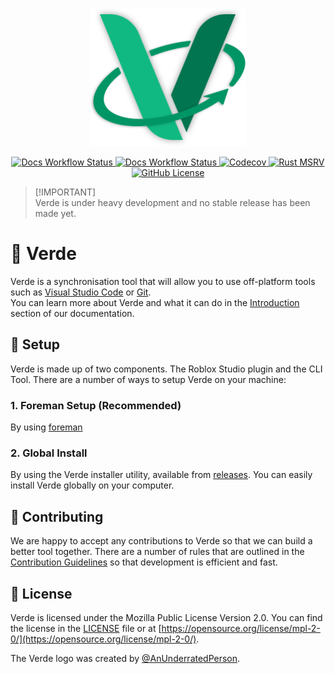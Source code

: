 <p align="center">
    <a href="https://verde.quantix.dev">
        <img src="./docs/public/verde.svg" alt="Verde" width="250">
    </a>
</p>

<p align="center">
    <a href="https://verde.quantix.dev">
        <img src="https://img.shields.io/github/actions/workflow/status/quantix-dev/verde/release.yml?label=build&logo=github" alt="Docs Workflow Status">
    </a>
    <a href="https://verde.quantix.dev">
        <img src="https://img.shields.io/github/actions/workflow/status/quantix-dev/verde/deploy-docs.yml?label=docs&logo=github" alt="Docs Workflow Status">
    </a>
    <a href="">
        <img alt="Codecov" src="https://img.shields.io/codecov/c/github/quantix-dev/verde">
    </a>
    <a href="./Cargo.toml">
        <img alt="Rust MSRV" src="https://img.shields.io/badge/rust-1.70-brightgreen?style=flat&logo=rust">
    </a>
    <a href="./LICENSE.txt">
        <img src="https://img.shields.io/github/license/quantix-dev/verde?cacheSeconds=60480" alt="GitHub License">
    </a>
</p>

> [!IMPORTANT]\
> Verde is under heavy development and no stable release has been made yet.

# 📗 Verde
Verde is a synchronisation tool that will allow you to use off-platform tools such as [Visual Studio Code](https://code.visualstudio.com/) or [Git](https://git-scm.com/).<br>You can learn more about Verde and what it can do in the [Introduction](https://verde.quantix.dev/guide/) section of our documentation.

## 🔧 Setup
Verde is made up of two components. The Roblox Studio plugin and the CLI Tool.
There are a number of ways to setup Verde on your machine:

### 1. Foreman Setup (Recommended)
By using [foreman](https://github.com/Roblox/foreman)

### 2. Global Install
By using the Verde installer utility, available from [releases](https://github.com/quantix-dev/verde/releases). You can easily install Verde globally on your computer.

## 🤝 Contributing
We are happy to accept any contributions to Verde so that we can build a better tool together.
There are a number of rules that are outlined in the [Contribution Guidelines](./.github/CONTRIBUTING.md) so that development is efficient and fast.

## 💼 License
Verde is licensed under the Mozilla Public License Version 2.0.
You can find the license in the [LICENSE](./LICENSE.txt) file or at [https://opensource.org/license/mpl-2-0/](https://opensource.org/license/mpl-2-0/).

The Verde logo was created by [@AnUnderratedPerson](https://github.com/AnUnderratedPerson).